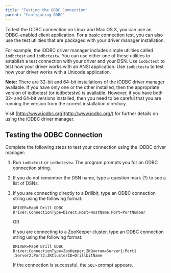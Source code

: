 ```yaml
---
title: "Testing the ODBC Connection"
parent: "Configuring ODBC"
---
```

To test the ODBC connection on Linux and Mac OS X, you can use an ODBC-enabled client application. For a
basic connection test, you can also use the test utilities that are packaged
with your driver manager installation.

For example, the iODBC driver manager includes simple utilities called
`iodbctest` and `iodbctestw`. You can use either one of these utilities to
establish a test connection with your driver and your DSN. Use `iodbctest` to
test how your driver works with an ANSI application. Use `iodbctestw` to test
how your driver works with a Unicode application.

**Note:** There are 32-bit and 64-bit installations of the iODBC driver manager available. If you have only one or the other installed, then the appropriate version of iodbctest (or iodbctestw) is available. However, if you have both 32- and 64-bit versions installed, then you need to be careful that you are running the version from the correct installation directory.

Visit [http://www.iodbc.org](http://www.iodbc.org/) for further details on
using the iODBC driver manager.

## Testing the ODBC Connection

Complete the following steps to test your connection using the iODBC driver
manager:

  1. Run `iodbctest` or `iodbctestw`. The program prompts you for an ODBC connection string.
  2. If you do not remember the DSN name, type a question mark (?) to see a list of DSNs.
  3. If you are connecting directly to a Drillbit, type an ODBC connection string using the following format:

     `DRIVER=MapR Drill ODBC Driver;ConnectionType=Direct;Host=HostName;Port=PortNumber`
     
     OR
     
     If you are connecting to a ZooKeeper cluster, type an ODBC connection string
using the following format:

     `DRIVER=MapR Drill ODBC Driver;ConnectionType=ZooKeeper;ZKQuorum=Server1:Port1
,Server2:Port2;ZKClusterID=DrillbitName`

     If the connection is successful, the `SQL>` prompt appears.

